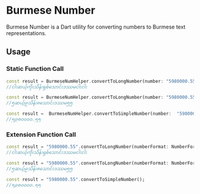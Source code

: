 # Burmese Number

Burmese Number is a Dart utility for converting numbers to Burmese text representations.


## Usage

### Static Function Call

```dart
const result = BurmeseNumHelper.convertToLongNumber(number: "5980000.55", numberFormat: NumberFormat.plainText);
//ငါးဆယ့်ကိုးသိန်းရှစ်သောင်းဒဿမငါးငါး

const result = BurmeseNumHelper.convertToLongNumber(number: "5980000.55", numberFormat: NumberFormat.numberInText);
//၅ဆယ့်၉သိန်း၈သောင်းဒဿမ၅၅

const result =  BurmeseNumHelper.convertToSimpleNumber(number:  "5980000.55");
//၅၉၈၀၀၀၀.၅၅
```

### Extension Function Call

```dart
const result = "5980000.55".convertToLongNumber(numberFormat: NumberFormat.plainText);
//ငါးဆယ့်ကိုးသိန်းရှစ်သောင်းဒဿမငါးငါး

const result = "5980000.55".convertToLongNumber(numberFormat: NumberFormat.numberInText);
//၅ဆယ့်၉သိန်း၈သောင်းဒဿမ၅၅

const result = "5980000.55".convertToSimpleNumber();
//၅၉၈၀၀၀၀.၅၅
```


